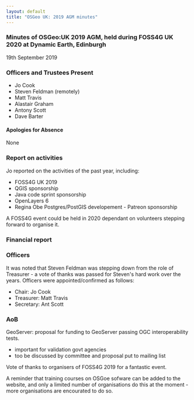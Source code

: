 ```yaml
---
layout: default
title: "OSGeo UK: 2019 AGM minutes"
---
```


### Minutes of OSGeo:UK 2019 AGM, held during FOSS4G UK 2020 at Dynamic Earth, Edinburgh

19th September 2019

### Officers and Trustees Present

* Jo Cook
* Steven Feldman (remotely)
* Matt Travis
* Alastair Graham
* Antony Scott
* Dave Barter

#### Apologies for Absence

None

### Report on activities
Jo reported on the activities of the past year, including:
* FOSS4G UK 2019
* QGIS sponsorship
* Java code sprint sponsorship
* OpenLayers 6
* Regina Obe Postgres/PostGIS developement - Patreon sponsorship

A FOSS4G event could be held in 2020 dependant on volunteers stepping forward to organise it.

### Financial report

### Officers
It was noted that Steven Feldman was stepping down from the role of Treasurer - a vote of thanks was passed for Steven's hard work over the years.
Officers were appointed/confirmed as follows:

* Chair: Jo Cook
* Treasurer: Matt Travis
* Secretary: Ant Scott

### AoB
GeoServer: proposal for funding to GeoServer passing OGC interoperability tests.

* important for validation govt agencies
* too be discussed by committee and proposal put to mailing list

Vote of thanks to organisers of FOSS4G 2019 for a fantastic event.

A reminder that training courses on OSGoe sofware can be added to the website, and only a limited number of organisations do this at the moment - more organisations are encourated to do so.
